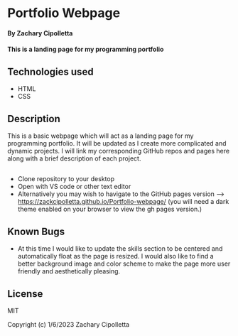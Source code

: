 # Portfolio Webpage

#### By Zachary Cipolletta

#### This is a landing page for my programming portfolio

## Technologies used

* HTML
* CSS

## Description

This is a basic webpage which will act as a landing page for my programming portfolio.  It will be updated as I create more complicated and dynamic projects.  I will link my corresponding GitHub repos and pages here along with a brief description of each project.

##

* Clone repository to your desktop
* Open with VS code or other text editor
* Alternatively you may wish to havigate to the GitHub pages version --> https://zackcipolletta.github.io/Portfolio-webpage/ (you will need a dark theme enabled on your browser to view the gh pages version.)

## Known Bugs
 * At this time I would like to update the skills section to be centered and automatically float as the page is resized.  I would also like to find a better background image and color scheme to make the page more user friendly and aesthetically pleasing.

## License
MIT

Copyright (c) 1/6/2023 Zachary Cipolletta